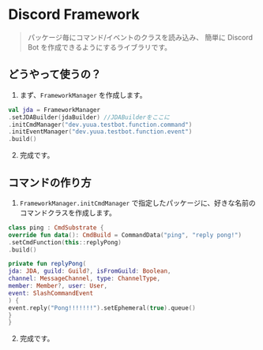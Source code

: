 # Discord Framework

> パッケージ毎にコマンド/イベントのクラスを読み込み、 
簡単に Discord Bot を作成できるようにするライブラリです。 
> 

## どうやって使うの？

1. まず、`FrameworkManager` を作成します。 

```kotlin 
val jda = FrameworkManager 
.setJDABuilder(jdaBuilder) //JDABuilderをここに 
.initCmdManager("dev.yuua.testbot.function.command") 
.initEventManager("dev.yuua.testbot.function.event") 
.build() 
``` 

2. 完成です。 

## コマンドの作り方

1. `FrameworkManager.initCmdManager` で指定したパッケージに、好きな名前のコマンドクラスを作成します。 

```kotlin 
class ping : CmdSubstrate { 
override fun data(): CmdBuild = CommandData("ping", "reply pong!") 
.setCmdFunction(this::replyPong) 
.build() 

private fun replyPong( 
jda: JDA, guild: Guild?, isFromGuild: Boolean, 
channel: MessageChannel, type: ChannelType, 
member: Member?, user: User, 
event: SlashCommandEvent 
) { 
event.reply("Pong!!!!!!!").setEphemeral(true).queue() 
} 
} 
``` 

2. 完成です。